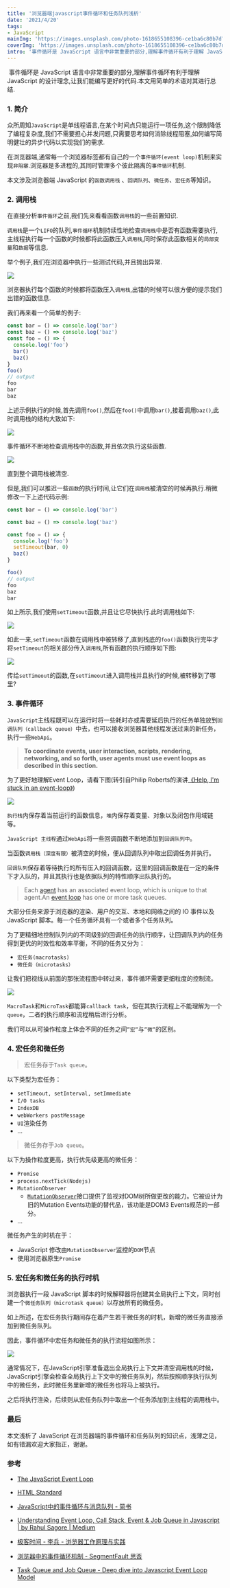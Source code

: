 ```yaml
---
title: '浏览器端javascript事件循环和任务队列浅析'
date: '2021/4/20'
tags:
- JavaScript
mainImg: 'https://images.unsplash.com/photo-1618655108396-ce1ba6c80b7d?crop=entropy&cs=tinysrgb&fit=max&fm=jpg&ixid=MnwxNjUyNjZ8MHwxfHJhbmRvbXx8fHx8fHx8fDE2MTg4NzMxMjg&ixlib=rb-1.2.1&q=80&w=1080'
coverImg: 'https://images.unsplash.com/photo-1618655108396-ce1ba6c80b7d?crop=entropy&cs=tinysrgb&fit=max&fm=jpg&ixid=MnwxNjUyNjZ8MHwxfHJhbmRvbXx8fHx8fHx8fDE2MTg4NzMxMjg&ixlib=rb-1.2.1&q=80&w=400'
intro: '事件循环是 JavaScript 语言中非常重要的部分,理解事件循环有利于理解 JavaScript 的设计理念,让我们能编写更好的代码.本文用简单的术语对其进行总结.'
---
```


​        事件循环是 JavaScript 语言中非常重要的部分,理解事件循环有利于理解 JavaScript 的设计理念,让我们能编写更好的代码.本文用简单的术语对其进行总结.

### 1. 简介

众所周知`JavaScript`是单线程语言,在某个时间点只能运行一项任务,这个限制降低了编程复杂度,我们不需要担心并发问题,只需要思考如何消除线程阻塞,如何编写简明健壮的异步代码以实现我们的需求.

在浏览器端,通常每一个浏览器标签都有自己的一个`事件循环(event loop)`机制来实现`非阻塞`.浏览器是多进程的,其同时管理多个彼此隔离的`事件循环`机制.

本文涉及浏览器端 JavaScript 的`函数调用栈` 、`回调队列`、`微任务`、`宏任务`等知识。

### 2. 调用栈

在直接分析`事件循环`之前,我们先来看看函数`调用栈`的一些前置知识.

`调用栈`是一个`LIFO`的队列,`事件循环`机制持续性地检查`调用栈`中是否有函数需要执行,主线程执行每一个函数的时候都将此函数压入`调用栈`,同时保存此函数相关的`局部变量`和`数据`等信息.

举个例子,我们在浏览器中执行一些测试代码,并且抛出异常.



![](https://flaviocopes.com/javascript-event-loop/exception-call-stack.png)

浏览器执行每个函数的时候都将函数压入`调用栈`,出错的时候可以很方便的提示我们出错的函数信息.

我们再来看一个简单的例子:

```js
const bar = () => console.log('bar')
const baz = () => console.log('baz')
const foo = () => {
  console.log('foo')
  bar()
  baz()
}
foo()
// output
foo
bar
baz
```

上述示例执行的时候,首先调用`foo()`,然后在`foo()`中调用`bar()`,接着调用`baz()`,此时调用栈的结构大致如下:

![](https://flaviocopes.com/javascript-event-loop/call-stack-first-example.png)

事件循环不断地检查调用栈中的函数,并且依次执行这些函数.

![](https://flaviocopes.com/javascript-event-loop/execution-order-first-example.png)

直到整个调用栈被清空.

但是,我们可以推迟一些`函数`的执行时间,让它们在`调用栈`被清空的时候再执行.稍微修改一下上述代码示例:

```js
const bar = () => console.log('bar')

const baz = () => console.log('baz')

const foo = () => {
  console.log('foo')
  setTimeout(bar, 0)
  baz()
}

foo()
// output
foo
baz
bar
```

如上所示,我们使用`setTimeout`函数,并且让它尽快执行.此时调用栈如下:

![](https://flaviocopes.com/javascript-event-loop/call-stack-second-example.png)

如此一来,`setTimeout`函数在调用栈中被转移了,直到栈底的`foo()`函数执行完毕才将`setTimeout`的相关部分传入`调用栈`,所有函数的执行顺序如下图:

![](https://flaviocopes.com/javascript-event-loop/execution-order-second-example.png)

传给`setTimeout`的函数,在`setTimeout`进入调用栈并且执行的时候,被转移到了哪里?

### 3. 事件循环

`JavaScript`主线程既可以在运行时将一些耗时亦或需要延后执行的任务单独放到`回调队列（callback queue）`中去，也可以接收浏览器其他线程发送过来的新任务，执行一些`WebApi`。

> **To coordinate events, user interaction, scripts, rendering, networking, and so forth, user agents must use event loops as described in this section.**

为了更好地理解Event Loop，请看下图(转引自Philip Roberts的演讲[《Help, I'm stuck in an event-loop》](http://vimeo.com/96425312))

![](https://miro.medium.com/max/700/1*iHhUyO4DliDwa6x_cO5E3A.gif)

`执行栈`内保存着当前运行的函数信息，`堆`内保存着变量、对象以及闭包作用域链等。

`JavaScript 主线程`通过`WebApi`将一些回调函数不断地添加到`回调队列中`。

当函数`调用栈（深度有限）`被清空的时候，便从回调队列中取出回调任务并执行。

`回调队列`保存着等待执行的所有压入的回调函数，这里的回调函数是在一定的条件下才入队的，并且其执行也是依据队列的特性顺序出队执行的。

> Each [agent](https://tc39.es/ecma262/#sec-agents) has an associated event loop, which is unique to that agent.An [event loop](https://html.spec.whatwg.org/multipage/webappapis.html#event-loop) has one or more task queues.

大部分任务来源于浏览器的渲染、用户的交互、本地和网络之间的 IO 事件以及 JavaScript 脚本。每一个任务循环具有一个或者多个任务队列。

为了更精细地控制队列内的不同级别的回调任务的执行顺序，让回调队列内的任务得到更优的时效性和效率平衡，不同的任务又分为：

- `宏任务(macrotasks)`
- `微任务（microtasks）`

让我们把视线从前面的那张流程图中转过来，事件循环需要更细粒度的控制流。

![](https://cdn.hashnode.com/res/hashnode/image/upload/v1555240091093/6Ph81iBLm.png?auto=compress)

`MacroTask`和`MicroTask`都能算`callback task`，但在其执行流程上不能理解为一个`queue`，二者的执行顺序和流程稍后进行分析。

我们可以从可操作粒度上体会不同的任务之间`“宏“`与`“微“`的区别。

### 4. 宏任务和微任务

> 宏任务存于`Task queue`。

以下类型为宏任务：

- `setTimeout, setInterval, setImmediate`
- `I/O tasks`
- `IndexDB`
- `webWorkers postMessage`
- `UI`渲染任务
- ...



> 微任务存于`Job queue`。

以下为操作粒度更高，执行优先级更高的微任务：

- `Promise`
- `process.nextTick(Nodejs)`
- `MutationObserver`
  - [`MutationObserver`](https://developer.mozilla.org/zh-CN/docs/Web/API/MutationObserver)接口提供了监视对DOM树所做更改的能力。它被设计为旧的Mutation Events功能的替代品，该功能是DOM3 Events规范的一部分。
- ...

微任务产生的时机在于：

- JavaScript 修改由`MutationObserver`监控的`DOM`节点
- 使用浏览器原生`Promise`



### 5. 宏任务和微任务的执行时机

浏览器执行一段 JavaScript 脚本的时候解释器将创建其全局执行上下文，同时创建一个`微任务队列（microtask queue）`以存放所有的微任务。

如上所述，在宏任务执行期间存在着产生若干微任务的时机，新增的微任务直接添加到微任务队列。

因此，事件循环中宏任务和微任务的执行流程如图所示：

![](https://mmbiz.qpic.cn/mmbiz_png/4yoHftkuXLfwIQFyvKsiaP92Rd8Qvor0A3hOwpJySwqnkt0mY2StK13icO1lcibonfzxiczrTibfQ0UKO8cJLe0y08g/0?wx_fmt=png)

通常情况下，在JavaScript引擎准备退出全局执行上下文并清空调用栈的时候，JavaScript引擎会检查全局执行上下文中的微任务队列，然后按照顺序执行队列中的微任务，此时微任务里新增的微任务也将马上被执行。

之后将执行渲染，后续则从宏任务队列中取出一个任务添加到主线程的调用栈中。

### 最后

本文浅析了 JavaScript 在浏览器端的事件循环和任务队列的知识点，浅薄之见，如有错漏欢迎大家指正，谢谢。

### 参考

- [The JavaScript Event Loop](https://flaviocopes.com/javascript-event-loop/)

- [HTML Standard](https://html.spec.whatwg.org/multipage/webappapis.html#event-loops)

- [JavaScript中的事件循环与消息队列 - 简书](https://www.jianshu.com/p/50ab99baf026)

- [Understanding Event Loop, Call Stack, Event & Job Queue in Javascript | by Rahul Sagore | Medium](https://medium.com/@Rahulx1/understanding-event-loop-call-stack-event-job-queue-in-javascript-63dcd2c71ecd)

- [极客时间 - 李兵 - 浏览器工作原理与实践](https://time.geekbang.org/column/article/113399)

- [浏览器中的事件循环机制 - SegmentFault 思否](https://segmentfault.com/a/1190000012748907)

- [Task Queue and Job Queue - Deep dive into Javascript Event Loop Model](https://blog.greenroots.info/task-queue-and-job-queue-deep-dive-into-javascript-event-loop-model-cjui19qqa005wdgs1742fa4wz)

  

